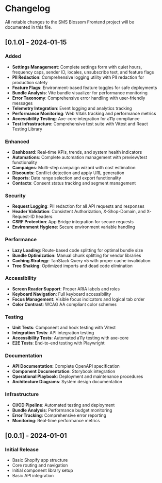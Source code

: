 # Changelog

All notable changes to the SMS Blossom Frontend project will be documented in this file.

## [0.1.0] - 2024-01-15

### Added
- **Settings Management**: Complete settings form with quiet hours, frequency caps, sender ID, locales, unsubscribe text, and feature flags
- **PII Redaction**: Comprehensive logging utility with PII redaction for production safety
- **Feature Flags**: Environment-based feature toggles for safe deployments
- **Bundle Analysis**: Vite bundle visualizer for performance monitoring
- **Error Taxonomy**: Comprehensive error handling with user-friendly messages
- **Telemetry Integration**: Event logging and analytics tracking
- **Performance Monitoring**: Web Vitals tracking and performance metrics
- **Accessibility Testing**: Axe-core integration for a11y compliance
- **Test Infrastructure**: Comprehensive test suite with Vitest and React Testing Library

### Enhanced
- **Dashboard**: Real-time KPIs, trends, and system health indicators
- **Automations**: Complete automation management with preview/test functionality
- **Campaigns**: Multi-step campaign wizard with cost estimation
- **Discounts**: Conflict detection and apply URL generation
- **Reports**: Date range selection and export functionality
- **Contacts**: Consent status tracking and segment management

### Security
- **Request Logging**: PII redaction for all API requests and responses
- **Header Validation**: Consistent Authorization, X-Shop-Domain, and X-Request-ID headers
- **CSRF Protection**: App Bridge integration for secure requests
- **Environment Hygiene**: Secure environment variable handling

### Performance
- **Lazy Loading**: Route-based code splitting for optimal bundle size
- **Bundle Optimization**: Manual chunk splitting for vendor libraries
- **Caching Strategy**: TanStack Query v5 with proper cache invalidation
- **Tree Shaking**: Optimized imports and dead code elimination

### Accessibility
- **Screen Reader Support**: Proper ARIA labels and roles
- **Keyboard Navigation**: Full keyboard accessibility
- **Focus Management**: Visible focus indicators and logical tab order
- **Color Contrast**: WCAG AA compliant color schemes

### Testing
- **Unit Tests**: Component and hook testing with Vitest
- **Integration Tests**: API integration testing
- **Accessibility Tests**: Automated a11y testing with axe-core
- **E2E Tests**: End-to-end testing with Playwright

### Documentation
- **API Documentation**: Complete OpenAPI specification
- **Component Documentation**: Storybook integration
- **Operational Playbook**: Deployment and maintenance procedures
- **Architecture Diagrams**: System design documentation

### Infrastructure
- **CI/CD Pipeline**: Automated testing and deployment
- **Bundle Analysis**: Performance budget monitoring
- **Error Tracking**: Comprehensive error reporting
- **Monitoring**: Real-time performance metrics

## [0.0.1] - 2024-01-01

### Initial Release
- Basic Shopify app structure
- Core routing and navigation
- Initial component library setup
- Basic API integration
